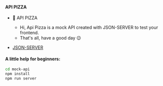 #### API PIZZA

- 🍕 API PIZZA
  - Hi, Api Pizza is a mock API created with JSON-SERVER to test your frontend.
  - That's all, have a good day 😉

- [JSON-SERVER](https://github.com/typicode/json-server/tree/v0)

#### A little help for beginners:

```sh
cd mock-api
npm install
npm run server
```
